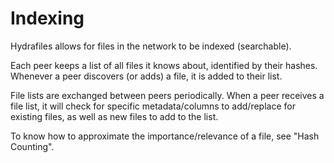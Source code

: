 # Indexing
Hydrafiles allows for files in the network to be indexed (searchable).

Each peer keeps a list of all files it knows about, identified by their hashes. Whenever a peer discovers (or adds) a file, it is added to their list.

File lists are exchanged between peers periodically. When a peer receives a file list, it will check for specific metadata/columns to add/replace for existing files, as well as new files to add to the list.

To know how to approximate the importance/relevance of a file, see "Hash Counting".